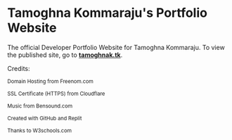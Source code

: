 # Tamoghna Kommaraju's Portfolio Website
The official Developer Portfolio Website for Tamoghna Kommaraju. To view the published site, go to [**tamoghnak.tk**](https://www.tamoghnak.tk/).

Credits:
<p><sup>Domain Hosting from Freenom.com</sup></p>
<p><sup>SSL Certificate (HTTPS) from Cloudflare</sup></p>
<p><sup>Music from Bensound.com</sup></p>
<p><sup>Created with GitHub and Replit</sup></p>
<p><sup>Thanks to W3schools.com</sup></p>

